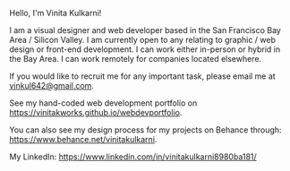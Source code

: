 Hello, I'm Vinita Kulkarni!

I am a visual designer and web developer based in the San Francisco Bay Area / Silicon Valley. I am currently open to any relating to graphic / web design or front-end development. I can work either in-person or hybrid in the Bay Area. I can work remotely for companies located elsewhere.

If you would like to recruit me for any important task, please email me at vinkul642@gmail.com.

See my hand-coded web development portfolio on https://vinitakworks.github.io/webdevportfolio.

You can also see my design process for my projects on Behance through:
https://www.behance.net/vinitakulkarni.

My LinkedIn: 
https://www.linkedin.com/in/vinitakulkarni8980ba181/

<!---
VinitaKWorks/VinitaKWorks is a ✨ special ✨ repository because its `README.md` (this file) appears on your GitHub profile.
You can click the Preview link to take a look at your changes.
--->

